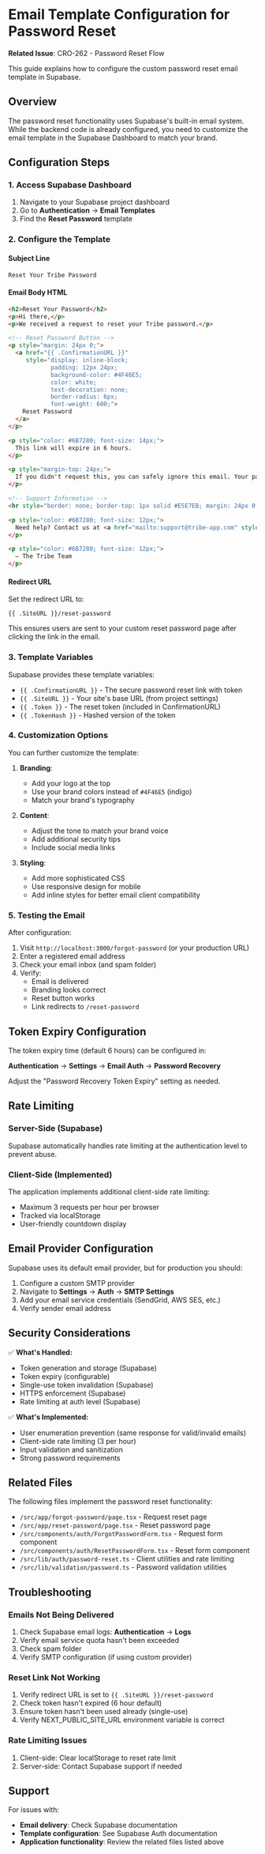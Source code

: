 # Email Template Configuration for Password Reset

**Related Issue**: CRO-262 - Password Reset Flow

This guide explains how to configure the custom password reset email template in Supabase.

## Overview

The password reset functionality uses Supabase's built-in email system. While the backend code is already configured, you need to customize the email template in the Supabase Dashboard to match your brand.

## Configuration Steps

### 1. Access Supabase Dashboard

1. Navigate to your Supabase project dashboard
2. Go to **Authentication** → **Email Templates**
3. Find the **Reset Password** template

### 2. Configure the Template

#### Subject Line
```
Reset Your Tribe Password
```

#### Email Body HTML

```html
<h2>Reset Your Password</h2>
<p>Hi there,</p>
<p>We received a request to reset your Tribe password.</p>

<!-- Reset Password Button -->
<p style="margin: 24px 0;">
  <a href="{{ .ConfirmationURL }}"
     style="display: inline-block;
            padding: 12px 24px;
            background-color: #4F46E5;
            color: white;
            text-decoration: none;
            border-radius: 6px;
            font-weight: 600;">
    Reset Password
  </a>
</p>

<p style="color: #6B7280; font-size: 14px;">
  This link will expire in 6 hours.
</p>

<p style="margin-top: 24px;">
  If you didn't request this, you can safely ignore this email. Your password won't change.
</p>

<!-- Support Information -->
<hr style="border: none; border-top: 1px solid #E5E7EB; margin: 24px 0;">

<p style="color: #6B7280; font-size: 12px;">
  Need help? Contact us at <a href="mailto:support@tribe-app.com" style="color: #4F46E5;">support@tribe-app.com</a>
</p>

<p style="color: #6B7280; font-size: 12px;">
  — The Tribe Team
</p>
```

#### Redirect URL

Set the redirect URL to:
```
{{ .SiteURL }}/reset-password
```

This ensures users are sent to your custom reset password page after clicking the link in the email.

### 3. Template Variables

Supabase provides these template variables:

- `{{ .ConfirmationURL }}` - The secure password reset link with token
- `{{ .SiteURL }}` - Your site's base URL (from project settings)
- `{{ .Token }}` - The reset token (included in ConfirmationURL)
- `{{ .TokenHash }}` - Hashed version of the token

### 4. Customization Options

You can further customize the template:

1. **Branding**:
   - Add your logo at the top
   - Use your brand colors instead of `#4F46E5` (indigo)
   - Match your brand's typography

2. **Content**:
   - Adjust the tone to match your brand voice
   - Add additional security tips
   - Include social media links

3. **Styling**:
   - Add more sophisticated CSS
   - Use responsive design for mobile
   - Add inline styles for better email client compatibility

### 5. Testing the Email

After configuration:

1. Visit `http://localhost:3000/forgot-password` (or your production URL)
2. Enter a registered email address
3. Check your email inbox (and spam folder)
4. Verify:
   - Email is delivered
   - Branding looks correct
   - Reset button works
   - Link redirects to `/reset-password`

## Token Expiry Configuration

The token expiry time (default 6 hours) can be configured in:

**Authentication** → **Settings** → **Email Auth** → **Password Recovery**

Adjust the "Password Recovery Token Expiry" setting as needed.

## Rate Limiting

### Server-Side (Supabase)
Supabase automatically handles rate limiting at the authentication level to prevent abuse.

### Client-Side (Implemented)
The application implements additional client-side rate limiting:
- Maximum 3 requests per hour per browser
- Tracked via localStorage
- User-friendly countdown display

## Email Provider Configuration

Supabase uses its default email provider, but for production you should:

1. Configure a custom SMTP provider
2. Navigate to **Settings** → **Auth** → **SMTP Settings**
3. Add your email service credentials (SendGrid, AWS SES, etc.)
4. Verify sender email address

## Security Considerations

✅ **What's Handled:**
- Token generation and storage (Supabase)
- Token expiry (configurable)
- Single-use token invalidation (Supabase)
- HTTPS enforcement (Supabase)
- Rate limiting at auth level (Supabase)

✅ **What's Implemented:**
- User enumeration prevention (same response for valid/invalid emails)
- Client-side rate limiting (3 per hour)
- Input validation and sanitization
- Strong password requirements

## Related Files

The following files implement the password reset functionality:

- `/src/app/forgot-password/page.tsx` - Request reset page
- `/src/app/reset-password/page.tsx` - Reset password page
- `/src/components/auth/ForgotPasswordForm.tsx` - Request form component
- `/src/components/auth/ResetPasswordForm.tsx` - Reset form component
- `/src/lib/auth/password-reset.ts` - Client utilities and rate limiting
- `/src/lib/validation/password.ts` - Password validation utilities

## Troubleshooting

### Emails Not Being Delivered

1. Check Supabase email logs: **Authentication** → **Logs**
2. Verify email service quota hasn't been exceeded
3. Check spam folder
4. Verify SMTP configuration (if using custom provider)

### Reset Link Not Working

1. Verify redirect URL is set to `{{ .SiteURL }}/reset-password`
2. Check token hasn't expired (6 hour default)
3. Ensure token hasn't been used already (single-use)
4. Verify NEXT_PUBLIC_SITE_URL environment variable is correct

### Rate Limiting Issues

1. Client-side: Clear localStorage to reset rate limit
2. Server-side: Contact Supabase support if needed

## Support

For issues with:
- **Email delivery**: Check Supabase documentation
- **Template configuration**: See Supabase Auth documentation
- **Application functionality**: Review the related files listed above

